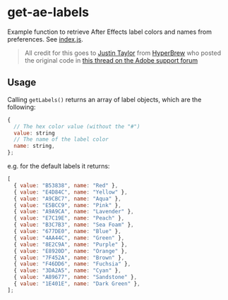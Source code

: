 # get-ae-labels

Example function to retrieve After Effects label colors and names from preferences. See [index.js](index.js).

> All credit for this goes to [Justin Taylor](https://github.com/justintaylor-dev) from [HyperBrew](https://github.com/hyperbrew) who posted the original code in [this thread on the Adobe support forum](https://community.adobe.com/t5/after-effects-discussions/reading-the-label-colors-from-preferences-file/m-p/12135463)

## Usage

Calling `getLabels()` returns an array of label objects, which are the following:

```js
{ 
  // The hex color value (without the "#")
  value: string
  // The name of the label color
  name: string,
};
```

e.g. for the default labels it returns:

```js
[
  { value: "B53838", name: "Red" },
  { value: "E4D84C", name: "Yellow" },
  { value: "A9CBC7", name: "Aqua" },
  { value: "E5BCC9", name: "Pink" },
  { value: "A9A9CA", name: "Lavender" },
  { value: "E7C19E", name: "Peach" },
  { value: "B3C7B3", name: "Sea Foam" },
  { value: "677DE0", name: "Blue" },
  { value: "4AA44C", name: "Green" },
  { value: "8E2C9A", name: "Purple" },
  { value: "E8920D", name: "Orange" },
  { value: "7F452A", name: "Brown" },
  { value: "F46DD6", name: "Fuchsia" },
  { value: "3DA2A5", name: "Cyan" },
  { value: "A89677", name: "Sandstone" },
  { value: "1E401E", name: "Dark Green" },
];
```
